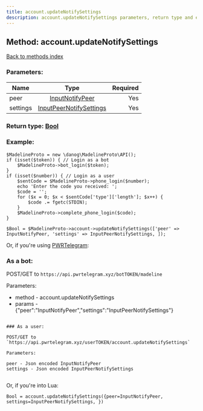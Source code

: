 ```yaml
---
title: account.updateNotifySettings
description: account.updateNotifySettings parameters, return type and example
---
```

## Method: account.updateNotifySettings  
[Back to methods index](index.md)


### Parameters:

| Name     |    Type       | Required |
|----------|:-------------:|---------:|
|peer|[InputNotifyPeer](../types/InputNotifyPeer.md) | Yes|
|settings|[InputPeerNotifySettings](../types/InputPeerNotifySettings.md) | Yes|


### Return type: [Bool](../types/Bool.md)

### Example:


```
$MadelineProto = new \danog\MadelineProto\API();
if (isset($token)) { // Login as a bot
    $MadelineProto->bot_login($token);
}
if (isset($number)) { // Login as a user
    $sentCode = $MadelineProto->phone_login($number);
    echo 'Enter the code you received: ';
    $code = '';
    for ($x = 0; $x < $sentCode['type']['length']; $x++) {
        $code .= fgetc(STDIN);
    }
    $MadelineProto->complete_phone_login($code);
}

$Bool = $MadelineProto->account->updateNotifySettings(['peer' => InputNotifyPeer, 'settings' => InputPeerNotifySettings, ]);
```

Or, if you're using [PWRTelegram](https://pwrtelegram.xyz):

### As a bot:

POST/GET to `https://api.pwrtelegram.xyz/botTOKEN/madeline`

Parameters:

* method - account.updateNotifySettings
* params - {"peer":"InputNotifyPeer","settings":"InputPeerNotifySettings"}

```

### As a user:

POST/GET to `https://api.pwrtelegram.xyz/userTOKEN/account.updateNotifySettings`

Parameters:

peer - Json encoded InputNotifyPeer
settings - Json encoded InputPeerNotifySettings


```

Or, if you're into Lua:

```
Bool = account.updateNotifySettings({peer=InputNotifyPeer, settings=InputPeerNotifySettings, })
```

